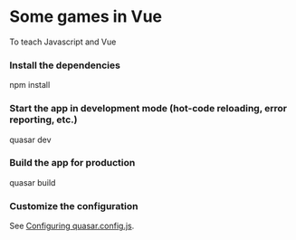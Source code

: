 # Some games in Vue

To teach Javascript and Vue

### Install the dependencies
npm install


### Start the app in development mode (hot-code reloading, error reporting, etc.)
quasar dev


### Build the app for production
quasar build

### Customize the configuration
See [Configuring quasar.config.js](https://v2.quasar.dev/quasar-cli-vite/quasar-config-js).
